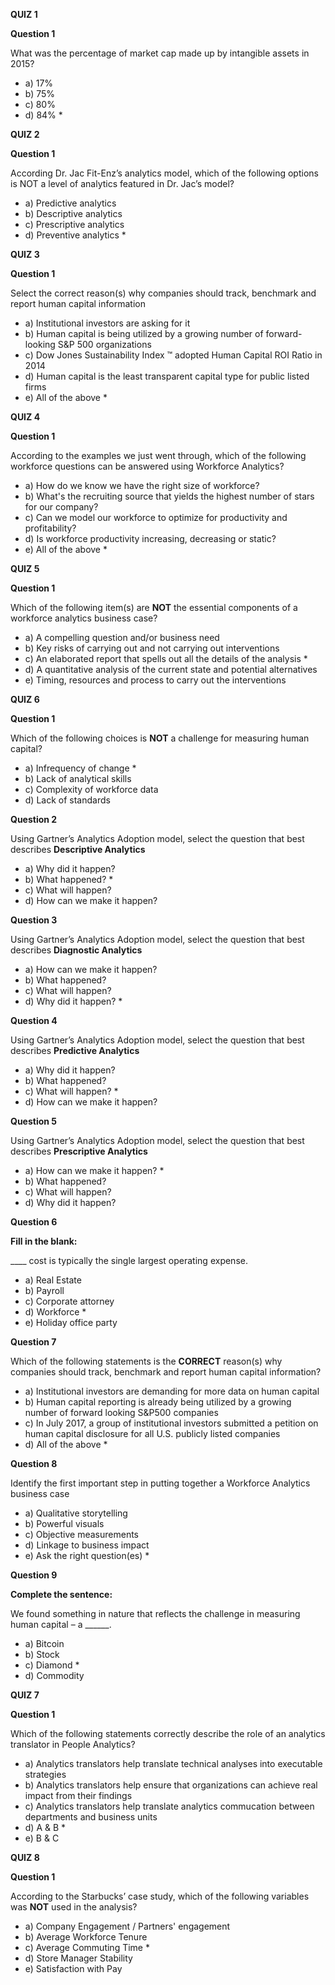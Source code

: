 **QUIZ 1**

**Question 1**

What was the percentage of market cap made up by intangible assets in 2015?
  + a) 17%
  + b) 75%
  + c) 80%
  + d) 84% *


**QUIZ 2**

**Question 1**

According Dr. Jac Fit-Enz’s analytics model, which of the following options is NOT a level of analytics featured in Dr. Jac’s model?
  + a) Predictive analytics
  + b) Descriptive analytics
  + c) Prescriptive analytics
  + d) Preventive analytics *


**QUIZ 3**

**Question 1**

Select the correct reason(s) why companies should track, benchmark and report human capital information
  + a) Institutional investors are asking for it
  + b) Human capital is being utilized by a growing number of forward-looking S&P 500 organizations
  + c) Dow Jones Sustainability Index :tm: adopted Human Capital ROI Ratio in 2014
  + d) Human capital is the least transparent capital type for public listed firms
  + e) All of the above *


**QUIZ 4**

**Question 1**

According to the examples we just went through, which of the following workforce questions can be answered using Workforce Analytics?
  + a) How do we know we have the right size of workforce?
  + b) What's the recruiting source that yields the highest number of stars for our company?
  + c) Can we model our workforce to optimize for productivity and profitability?
  + d) Is workforce productivity increasing, decreasing or static?
  + e) All of the above *


**QUIZ 5**

**Question 1**

Which of the following item(s) are **NOT** the essential components of a workforce analytics business case?
  + a) A compelling question and/or business need
  + b) Key risks of carrying out and not carrying out interventions
  + c) An elaborated report that spells out all the details of the analysis *
  + d) A quantitative analysis of the current state and potential alternatives
  + e) Timing, resources and process to carry out the interventions


**QUIZ 6**

**Question 1**

Which of the following choices is **NOT** a challenge for measuring human capital?
  + a) Infrequency of change *
  + b) Lack of analytical skills
  + c) Complexity of workforce data
  + d) Lack of standards

**Question 2**

Using Gartner’s Analytics Adoption model, select the question that best describes **Descriptive Analytics** 
  + a) Why did it happen?
  + b) What happened? *
  + c) What will happen?
  + d) How can we make it happen?

**Question 3**

Using Gartner’s Analytics Adoption model, select the question that best describes **Diagnostic Analytics**
  + a) How can we make it happen?
  + b) What happened?
  + c) What will happen?
  + d) Why did it happen? *

**Question 4**

Using Gartner’s Analytics Adoption model, select the question that best describes **Predictive Analytics**
  + a) Why did it happen?
  + b) What happened?
  + c) What will happen? *
  + d) How can we make it happen?

**Question 5**

Using Gartner’s Analytics Adoption model, select the question that best describes **Prescriptive Analytics**
  + a) How can we make it happen? *
  + b) What happened?
  + c) What will happen?
  + d) Why did it happen?

**Question 6**

**Fill in the blank:**

____ cost is typically the single largest operating expense.
  + a) Real Estate
  + b) Payroll
  + c) Corporate attorney
  + d) Workforce *
  + e) Holiday office party

**Question 7**

Which of the following statements is the **CORRECT** reason(s) why companies should track, benchmark and report human capital information?
  + a) Institutional investors are demanding for more data on human capital
  + b) Human capital reporting is already being utilized by a growing number of forward looking S&P500 companies
  + c) In July 2017, a group of institutional investors submitted a petition on human capital disclosure for all U.S. publicly listed companies
  + d) All of the above *

**Question 8**

Identify the first important step in putting together a Workforce Analytics business case
  + a) Qualitative storytelling
  + b) Powerful visuals
  + c) Objective measurements
  + d) Linkage to business impact
  + e) Ask the right question(es) *

**Question 9**

**Complete the sentence:**

We found something in nature that reflects the challenge in measuring human capital – a ______.
  + a) Bitcoin
  + b) Stock
  + c) Diamond *
  + d) Commodity


**QUIZ 7**

**Question 1**

Which of the following statements correctly describe the role of an analytics translator in People Analytics? 
  + a) Analytics translators help translate technical analyses into executable strategies
  + b) Analytics translators help ensure that organizations can achieve real impact from their findings
  + c) Analytics translators help translate analytics commucation between departments and business units
  + d) A & B *
  + e) B & C


**QUIZ 8**

**Question 1**

According to the Starbucks’ case study, which of the following variables was **NOT** used in the analysis? 
  + a) Company Engagement / Partners' engagement
  + b) Average Workforce Tenure
  + c) Average Commuting Time *
  + d) Store Manager Stability
  + e) Satisfaction with Pay









